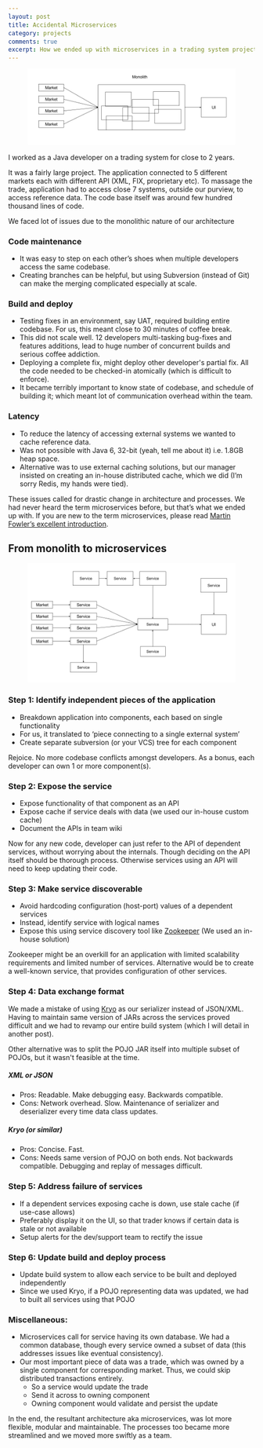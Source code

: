```yaml
---
layout: post
title: Accidental Microservices
category: projects
comments: true
excerpt: How we ended up with microservices in a trading system project  
---
```


<figure>
    <a href="#"><img src="/images/blog/monolith.png"></a>
</figure>

I worked as a Java developer on a trading system for close to 2 years. 

It was a fairly large project. The application connected to 5 different markets each with different API (XML, FIX, proprietary etc). To massage the trade, application had to access close 7 systems, outside our purview, to access reference data. The code base itself was around few hundred thousand lines of code. 

We faced lot of issues due to the monolithic nature of our architecture


### Code maintenance
+ It was easy to step on each other’s shoes when multiple developers access the same codebase. 
+ Creating branches can be helpful, but using Subversion (instead of Git) can make the merging complicated especially at scale. 

### Build and deploy
+ Testing fixes in an environment, say UAT, required building entire codebase. For us, this meant close to 30 minutes of coffee break. 
+ This did not scale well. 12 developers multi-tasking bug-fixes and features additions, lead to huge number of concurrent builds and serious coffee addiction.
+ Deploying a complete fix, might deploy other developer's partial fix. All the code needed to be checked-in atomically (which is difficult to enforce). 
+ It became terribly important to know state of codebase, and schedule of building it; which meant lot of communication overhead within the team.

### Latency
+ To reduce the latency of accessing external systems we wanted to cache reference data.
+ Was not possible with Java 6, 32-bit (yeah, tell me about it) i.e. 1.8GB heap space.
+ Alternative was to use external caching solutions, but our manager insisted on creating an in-house distributed cache, which we did (I’m sorry Redis, my hands were tied).

These issues called for drastic change in architecture and processes. We had never heard the term microservices before, but that’s what we ended up with. If you are new to the term microservices, please read [Martin Fowler’s excellent introduction](http://martinfowler.com/articles/microservices.html).

## From monolith to microservices

<figure>
    <a href="#"><img src="/images/blog/microservices.png"></a>
</figure>

### Step 1: Identify independent pieces of the application

+ Breakdown application into components, each based on single functionality
+ For us, it translated to ‘piece connecting to a single external system’
+ Create separate subversion (or your VCS) tree for each component

Rejoice. No more codebase conflicts amongst developers. As a bonus, each developer can own 1 or more component(s). 

### Step 2: Expose the service

+ Expose functionality of that component as an API
+ Expose cache if service deals with data (we used our in-house custom cache)
+ Document the APIs in team wiki

Now for any new code, developer can just refer to the API of dependent services, without worrying about the internals. Though deciding on the API itself should be thorough process. Otherwise services using an API will need to keep updating their code. 

### Step 3: Make service discoverable

+ Avoid hardcoding configuration (host-port) values of a dependent services
+ Instead, identify service with logical names
+ Expose this using service discovery tool like [Zookeeper](https://zookeeper.apache.org/) (We used an in-house solution)

Zookeeper might be an overkill for an application with limited scalability requirements and limited number of services. Alternative would be to create a well-known service, that provides configuration of other services.

### Step 4: Data exchange format

We made a mistake of using [Kryo](https://github.com/EsotericSoftware/kryo) as our serializer instead of JSON/XML. Having to maintain same version of JARs across the services proved difficult and we had to revamp our entire build system (which I will detail in another post).

Other alternative was to split the POJO JAR itself into multiple subset of POJOs, but it wasn't feasible at the time.

##### XML or JSON
+ Pros: Readable. Make debugging easy. Backwards compatible.
+ Cons: Network overhead. Slow. Maintenance of serializer and deserializer every time data class updates.

##### Kryo (or similar)
+ Pros: Concise. Fast. 
+ Cons: Needs same version of POJO on both ends. Not backwards compatible. Debugging and replay of messages difficult.

### Step 5: Address failure of services

+ If a dependent services exposing cache is down, use stale cache (if use-case allows)
+ Preferably display it on the UI, so that trader knows if certain data is stale or not available
+ Setup alerts for the dev/support team to rectify the issue

### Step 6: Update build and deploy process

+ Update build system to allow each service to be built and deployed independently
+ Since we used Kryo, if a POJO representing data was updated, we had to built all services using that POJO 

### Miscellaneous:

+ Microservices call for service having its own database. We had a common database, though every service owned a subset of data (this addresses issues like eventual consistency).
+ Our most important piece of data was a trade, which was owned by a single component for corresponding market. Thus, we could skip distributed transactions entirely. 
    - So a service would update the trade 
    - Send it across to owning component 
    - Owning component would validate and persist the update

In the end, the resultant architecture aka microservices, was lot more flexible, modular and maintainable. The processes too became more streamlined and we moved more swiftly as a team.
